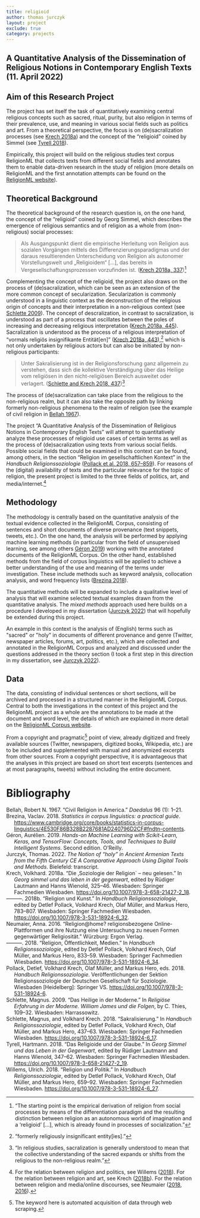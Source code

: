 ```yaml
---
title: religioid
author: thomas jurczyk
layout: project
exclude: true
category: projects
---
```


## A Quantitative Analysis of the Dissemination of Religious Notions in Contemporary English Texts (11. April 2022)

<h2 id="aim-of-this-research-project">Aim of this Research Project</h2>
<p>The project has set itself the task of quantitatively examining central religious concepts such as sacred, ritual, purity, but also religion in terms of their prevalence, use, and meaning in various social fields such as politics and art. From a theoretical perspective, the focus is on (de)sacralization processes <span class="citation" data-cites="krech_soziologie_2018">(see <a href="#ref-krech_soziologie_2018" role="doc-biblioref">Krech 2018a</a>)</span> and the concept of the “religioid” coined by Simmel <span class="citation" data-cites="tyrell_religioide_2018">(see <a href="#ref-tyrell_religioide_2018" role="doc-biblioref">Tyrell 2018</a>)</span>.</p>
<p>Empirically, this project will build on the religious studies text corpus ReligionML that collects texts from different social fields and annotates them to enable data-driven research in the study of religion (more details on ReligionML and the first annotation attempts can be found on the <a href="https://thomjur.github.io/home_page/projects/religionml.html">ReligionML website</a>).</p>
<h2 id="theoretical-background">Theoretical Background</h2>
<p>The theoretical background of the research question is, on the one hand, the concept of the “religioid” coined by Georg Simmel, which describes the emergence of religious semantics and of religion as a whole from (non-religious) social processes:</p>
<blockquote>
<p>Als Ausgangspunkt dient die empirische Herleitung von Religion aus sozialen Vorgängen mittels des Differenzierungsparadigmas und der daraus resultierenden Unterscheidung von Religion als autonomer Vorstellungswelt und „Religioidem“ […], das bereits in Vergesellschaftungsprozessen vorzufinden ist. <span class="citation" data-cites="krech_soziologie_2018">(<a href="#ref-krech_soziologie_2018" role="doc-biblioref">Krech 2018a, 337</a>)</span><a href="#fn1" class="footnote-ref" id="fnref1" role="doc-noteref"><sup>1</sup></a></p>
</blockquote>
<p>Complementing the concept of the religioid, the project also draws on the process of (de)sacralization, which can be seen as an extension of the more common concept of secularization. Secularization is commonly understood in a linguistic context as the deconstruction of the religious origin of concepts and their interpretation in a non-religious context <span class="citation" data-cites="schlette_heilige_2009">(see <a href="#ref-schlette_heilige_2009" role="doc-biblioref">Schlette 2009</a>)</span>. The concept of descralization, in contrast to sacralization, is understood as part of a process that oscillates between the poles of increasing and decreasing religious interpretation <span class="citation" data-cites="krech_soziologie_2018">(<a href="#ref-krech_soziologie_2018" role="doc-biblioref">Krech 2018a, 445</a>)</span>. Sacralization is understood as the process of a religious interpretation of “vormals religiös insignifikante Entität[en]” <span class="citation" data-cites="krech_soziologie_2018">(<a href="#ref-krech_soziologie_2018" role="doc-biblioref">Krech 2018a, 443</a>)</span>,<a href="#fn2" class="footnote-ref" id="fnref2" role="doc-noteref"><sup>2</sup></a> which is not only undertaken by religious actors but can also be initiated by non-religious participants:</p>
<blockquote>
<p>Unter Sakralisierung ist in der Religionsforschung ganz allgemein zu verstehen, dass sich die kollektive Verständigung über das Heilige vom religiösen in den nicht-religiösen Bereich ausweitet oder verlagert. <span class="citation" data-cites="schlette_sakralisierung_2018">(<a href="#ref-schlette_sakralisierung_2018" role="doc-biblioref">Schlette and Krech 2018, 437</a>)</span><a href="#fn3" class="footnote-ref" id="fnref3" role="doc-noteref"><sup>3</sup></a></p>
</blockquote>
<p>The process of (de)sacralization can take place from the religious to the non-religious realm, but it can also take the opposite path by linking formerly non-religious phenomena to the realm of religion <span class="citation" data-cites="bellah_civil_1967">(see the example of civil religion in <a href="#ref-bellah_civil_1967" role="doc-biblioref">Bellah 1967</a>)</span>.</p>
<p>The project “A Quantitative Analysis of the Dissemination of Religious Notions in Contemporary English Texts” will attempt to quantitatively analyze these processes of religioid use cases of certain terms as well as the process of (de)sacralization using texts from various social fields. Possible social fields that could be examined in this context can be found, among others, in the section “Religion im gesellschaftlichen Kontext” in the <em>Handbuch Religionssoziologie</em> <span class="citation" data-cites="pollack_handbuch_2018">(<a href="#ref-pollack_handbuch_2018" role="doc-biblioref">Pollack et al. 2018, 657–859</a>)</span>. For reasons of the (digital) availability of texts and the particular relevance for the topic of religion, the present project is limited to the three fields of politics, art, and media/internet.<a href="#fn4" class="footnote-ref" id="fnref4" role="doc-noteref"><sup>4</sup></a></p>
<h2 id="methodology">Methodology</h2>
<p>The methodology is centrally based on the quantitative analysis of the textual evidence collected in the ReligionML Corpus, consisting of sentences and short documents of diverse provenance (text snippets, tweets, etc.). On the one hand, the analysis will be performed by applying machine learning methods <span class="citation" data-cites="geron_handson_2019">(in particular from the field of unsupervised learning, see among others <a href="#ref-geron_handson_2019" role="doc-biblioref">Géron 2019</a>)</span> working with the annotated documents of the ReligionML Corpus. On the other hand, established methods from the field of corpus linguistics will be applied to achieve a better understanding of the use and meaning of the terms under investigation. These include methods such as keyword analysis, collocation analysis, and word frequency lists <span class="citation" data-cites="brezina_statistics_2018b">(<a href="#ref-brezina_statistics_2018b" role="doc-biblioref">Brezina 2018</a>)</span>.</p>
<p>The quantitative methods will be expanded to include a qualitative level of analysis that will examine selected textual examples drawn from the quantitative analysis. The <em>mixed methods</em> approach used here builds on a procedure I developed in my dissertation <span class="citation" data-cites="jurczyk_notion_2022a">(<a href="#ref-jurczyk_notion_2022a" role="doc-biblioref">Jurczyk 2022</a>)</span> that will hopefully be extended during this project.</p>
<p>An example in this context is the analysis of (English) terms such as "sacred" or "holy" in documents of different provenance and genre (Twitter, newspaper articles, forums, art, politics, etc.), which are collected and annotated in the ReligionML Corpus and analyzed and discussed under the questions addressed in the theory section <span class="citation" data-cites="jurczyk_notion_2022a">(I took a first step in this direction in my dissertation, see <a href="#ref-jurczyk_notion_2022a" role="doc-biblioref">Jurczyk 2022</a>)</span>.</p>
<h2 id="data">Data</h2>
<p>The data, consisting of individual sentences or short sections, will be archived and processed in a structured manner in the ReligionML Corpus. Central to both the investigations in the context of this project and the ReligionML project as a whole are the annotations to be made at the document and word level, the details of which are explained in more detail on the <a href="https://thomjur.github.io/home_page/projects/religionml.html">ReligionML Corpus website</a>.</p>
<p>From a copyright and pragmatic<a href="#fn5" class="footnote-ref" id="fnref5" role="doc-noteref"><sup>5</sup></a> point of view, already digitized and freely available sources (Twitter, newspapers, digitized books, Wikipedia, etc.) are to be included and supplemented with manual and anonymized excerpts from other sources. From a copyright perspective, it is advantageous that the analyses in this project are based on short text excerpts (sentences and at most paragraphs, tweets) without including the entire document.</p>
<h1 class="unnumbered" id="bibliography">Bibliography</h1>
<div id="refs" class="references csl-bib-body hanging-indent" role="doc-bibliography">
<div id="ref-bellah_civil_1967" class="csl-entry" role="doc-biblioentry">
Bellah, Robert N. 1967. <span>“Civil Religion in America.”</span> <em>Daedalus</em> 96 (1): 1–21.
</div>
<div id="ref-brezina_statistics_2018b" class="csl-entry" role="doc-biblioentry">
Brezina, Vaclav. 2018. <em>Statistics in corpus linguistics: a practical guide</em>. <a href="https://www.cambridge.org/core/books/statistics-in-corpus-linguistics/4E530F86B328B2287681AD240796D2CF#fndtn-contents">https://www.cambridge.org/core/books/statistics-in-corpus-linguistics/4E530F86B328B2287681AD240796D2CF#fndtn-contents</a>.
</div>
<div id="ref-geron_handson_2019" class="csl-entry" role="doc-biblioentry">
Géron, Aurélien. 2019. <em>Hands-on Machine Learning with Scikit-Learn, Keras, and TensorFlow: Concepts, Tools, and Techniques to Build Intelligent Systems</em>. Second edition. O’Reilly.
</div>
<div id="ref-jurczyk_notion_2022a" class="csl-entry" role="doc-biblioentry">
Jurczyk, Thomas. 2022. <em>The Notion of <span>“holy”</span> in Ancient Armenian Texts from the Fifth Century CE A Comparative Approach Using Digital Tools and Methods</em>. Bielefeld: transcript.
</div>
<div id="ref-krech_soziologie_2018" class="csl-entry" role="doc-biblioentry">
Krech, Volkhard. 2018a. <span>“Die ‚Soziologie der Religion` – neu gelesen.”</span> In <em>Georg simmel und das leben in der gegenwart</em>, edited by Rüdiger Lautmann and Hanns Wienold, 325–46. Wiesbaden: Springer Fachmedien Wiesbaden. <a href="https://doi.org/10.1007/978-3-658-21427-2_18">https://doi.org/10.1007/978-3-658-21427-2_18</a>.
</div>
<div id="ref-krech_religion_2018" class="csl-entry" role="doc-biblioentry">
———. 2018b. <span>“Religion und Kunst.”</span> In <em>Handbuch Religionssoziologie</em>, edited by Detlef Pollack, Volkhard Krech, Olaf Müller, and Markus Hero, 783–807. Wiesbaden: Springer Fachmedien Wiesbaden. <a href="https://doi.org/10.1007/978-3-531-18924-6_32">https://doi.org/10.1007/978-3-531-18924-6_32</a>.
</div>
<div id="ref-neumaier_religion_2016" class="csl-entry" role="doc-biblioentry">
Neumaier, Anna. 2016. <span>“Religion@home? religionsbezogene Online-Plattformen und ihre Nutzung eine Untersuchung zu neuen Formen gegenwärtiger Religiosität.”</span> Würzburg: Ergon Verlag.
</div>
<div id="ref-neumaier_religion_2018" class="csl-entry" role="doc-biblioentry">
———. 2018. <span>“Religion, Öffentlichkeit, Medien.”</span> In <em>Handbuch Religionssoziologie</em>, edited by Detlef Pollack, Volkhard Krech, Olaf Müller, and Markus Hero, 833–59. Wiesbaden: Springer Fachmedien Wiesbaden. <a href="https://doi.org/10.1007/978-3-531-18924-6_34">https://doi.org/10.1007/978-3-531-18924-6_34</a>.
</div>
<div id="ref-pollack_handbuch_2018" class="csl-entry" role="doc-biblioentry">
Pollack, Detlef, Volkhard Krech, Olaf Müller, and Markus Hero, eds. 2018. <em>Handbuch Religionssoziologie</em>. Veröffentlichungen der Sektion Religionssoziologie der Deutschen Gesellschaft für Soziologie. Wiesbaden [Heidelberg]: Springer VS. <a href="https://doi.org/10.1007/978-3-531-18924-6">https://doi.org/10.1007/978-3-531-18924-6</a>.
</div>
<div id="ref-schlette_heilige_2009" class="csl-entry" role="doc-biblioentry">
Schlette, Magnus. 2009. <span>“Das Heilige in der Moderne.”</span> In <em>Religiöse Erfahrung in der Moderne. William James und die Folgen</em>, by C. Thies, 109–32. Wiesbaden: Harrassowitz.
</div>
<div id="ref-schlette_sakralisierung_2018" class="csl-entry" role="doc-biblioentry">
Schlette, Magnus, and Volkhard Krech. 2018. <span>“Sakralisierung.”</span> In <em>Handbuch Religionssoziologie</em>, edited by Detlef Pollack, Volkhard Krech, Olaf Müller, and Markus Hero, 437–63. Wiesbaden: Springer Fachmedien Wiesbaden. <a href="https://doi.org/10.1007/978-3-531-18924-6_17">https://doi.org/10.1007/978-3-531-18924-6_17</a>.
</div>
<div id="ref-tyrell_religioide_2018" class="csl-entry" role="doc-biblioentry">
Tyrell, Hartmann. 2018. <span>“Das Religioide und der Glaube.”</span> In <em>Georg Simmel und das Leben in der Gegenwart</em>, edited by Rüdiger Lautmann and Hanns Wienold, 347–62. Wiesbaden: Springer Fachmedien Wiesbaden. <a href="https://doi.org/10.1007/978-3-658-21427-2_19">https://doi.org/10.1007/978-3-658-21427-2_19</a>.
</div>
<div id="ref-willems_religion_2018" class="csl-entry" role="doc-biblioentry">
Willems, Ulrich. 2018. <span>“Religion und Politik.”</span> In <em>Handbuch Religionssoziologie</em>, edited by Detlef Pollack, Volkhard Krech, Olaf Müller, and Markus Hero, 659–92. Wiesbaden: Springer Fachmedien Wiesbaden. <a href="https://doi.org/10.1007/978-3-531-18924-6_27">https://doi.org/10.1007/978-3-531-18924-6_27</a>.
</div>
</div>
<section class="footnotes" role="doc-endnotes">
<hr />
<ol>
<li id="fn1" role="doc-endnote"><p>“The starting point is the empirical derivation of religion from social processes by means of the differentiation paradigm and the resulting distinction between religion as an autonomous world of imagination and a ‘religioid’ [...], which is already found in processes of socialization.”<a href="#fnref1" class="footnote-back" role="doc-backlink">↩︎</a></p></li>
<li id="fn2" role="doc-endnote"><p>“formerly religiously insignificant entity[ies].”<a href="#fnref2" class="footnote-back" role="doc-backlink">↩︎</a></p></li>
<li id="fn3" role="doc-endnote"><p>“In religious studies, sacralization is generally understood to mean that the collective understanding of the sacred expands or shifts from the religious to the non-religious realm.”<a href="#fnref3" class="footnote-back" role="doc-backlink">↩︎</a></p></li>
<li id="fn4" role="doc-endnote"><p>For the relation between religion and politics, see Willems <span class="citation" data-cites="willems_religion_2018">(<a href="#ref-willems_religion_2018" role="doc-biblioref">2018</a>)</span>. For the relation between religion and art, see Krech <span class="citation" data-cites="krech_religion_2018">(<a href="#ref-krech_religion_2018" role="doc-biblioref">2018b</a>)</span>. For the relation between religion and media/online discourses, see Neumaier <span class="citation" data-cites="neumaier_religion_2018 neumaier_religion_2016">(<a href="#ref-neumaier_religion_2018" role="doc-biblioref">2018</a>, <a href="#ref-neumaier_religion_2016" role="doc-biblioref">2016</a>)</span>.<a href="#fnref4" class="footnote-back" role="doc-backlink">↩︎</a></p></li>
<li id="fn5" role="doc-endnote"><p>The keyword here is automated acquisition of data through web scraping.<a href="#fnref5" class="footnote-back" role="doc-backlink">↩︎</a></p></li>
</ol>
</section>
